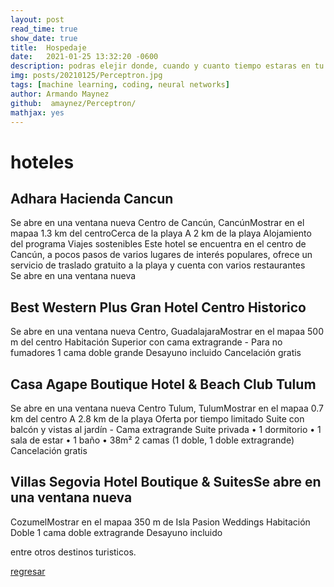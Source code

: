 ```yaml
---
layout: post
read_time: true
show_date: true
title:  Hospedaje
date:   2021-01-25 13:32:20 -0600
description: podras elejir donde, cuando y cuanto tiempo estaras en tu elecccion vacacional  
img: posts/20210125/Perceptron.jpg 
tags: [machine learning, coding, neural networks]
author: Armando Maynez
github:  amaynez/Perceptron/
mathjax: yes
---
```

# hoteles
## Adhara Hacienda Cancun  
Se abre en una ventana nueva
Centro de Cancún, CancúnMostrar en el mapaa 1.3 km del centroCerca de la playa
A 2 km de la playa
Alojamiento del programa Viajes sostenibles
Este hotel se encuentra en el centro de Cancún, a pocos pasos de varios lugares de interés populares, ofrece un servicio de traslado gratuito a la playa y cuenta con varios restaurantes   
Se abre en una ventana nueva
## Best Western Plus Gran Hotel Centro Historico   
Se abre en una ventana nueva
Centro, GuadalajaraMostrar en el mapaa 500 m del centro
Habitación Superior con cama extragrande - Para no fumadores
1 cama doble grande
Desayuno incluido
Cancelación gratis  
## Casa Agape Boutique Hotel & Beach Club Tulum   
Se abre en una ventana nueva
Centro Tulum, TulumMostrar en el mapaa 0.7 km del centro
A 2.8 km de la playa
Oferta por tiempo limitado
Suite con balcón y vistas al jardín - Cama extragrande
Suite privada • 1 dormitorio • 1 sala de estar • 1 baño • 38m²
2 camas (1 doble, 1 doble extragrande)
Cancelación gratis  
## Villas Segovia Hotel Boutique & SuitesSe abre en una ventana nueva
CozumelMostrar en el mapaa 350 m de Isla Pasion Weddings
Habitación Doble
1 cama doble extragrande
Desayuno incluido   
   
 entre otros destinos turisticos.   
 
[regresar](./README.md)

